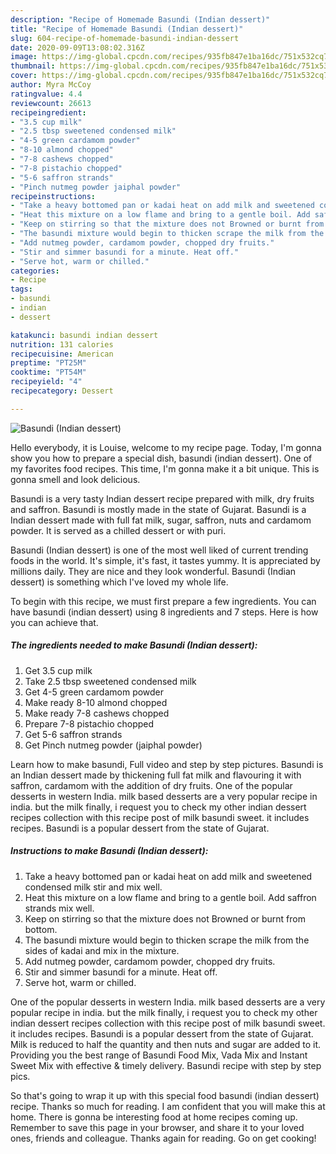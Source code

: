 ```yaml
---
description: "Recipe of Homemade Basundi (Indian dessert)"
title: "Recipe of Homemade Basundi (Indian dessert)"
slug: 604-recipe-of-homemade-basundi-indian-dessert
date: 2020-09-09T13:08:02.316Z
image: https://img-global.cpcdn.com/recipes/935fb847e1ba16dc/751x532cq70/basundi-indian-dessert-recipe-main-photo.jpg
thumbnail: https://img-global.cpcdn.com/recipes/935fb847e1ba16dc/751x532cq70/basundi-indian-dessert-recipe-main-photo.jpg
cover: https://img-global.cpcdn.com/recipes/935fb847e1ba16dc/751x532cq70/basundi-indian-dessert-recipe-main-photo.jpg
author: Myra McCoy
ratingvalue: 4.4
reviewcount: 26613
recipeingredient:
- "3.5 cup milk"
- "2.5 tbsp sweetened condensed milk"
- "4-5 green cardamom powder"
- "8-10 almond chopped"
- "7-8 cashews chopped"
- "7-8 pistachio chopped"
- "5-6 saffron strands"
- "Pinch nutmeg powder jaiphal powder"
recipeinstructions:
- "Take a heavy bottomed pan or kadai heat on add milk and sweetened condensed milk stir and mix well."
- "Heat this mixture on a low flame and bring to a gentle boil. Add saffron strands mix well."
- "Keep on stirring so that the mixture does not Browned or burnt from bottom."
- "The basundi mixture would begin to thicken scrape the milk from the sides of kadai and mix in the mixture."
- "Add nutmeg powder, cardamom powder, chopped dry fruits."
- "Stir and simmer basundi for a minute. Heat off."
- "Serve hot, warm or chilled."
categories:
- Recipe
tags:
- basundi
- indian
- dessert

katakunci: basundi indian dessert 
nutrition: 131 calories
recipecuisine: American
preptime: "PT25M"
cooktime: "PT54M"
recipeyield: "4"
recipecategory: Dessert

---
```



![Basundi (Indian dessert)](https://img-global.cpcdn.com/recipes/935fb847e1ba16dc/751x532cq70/basundi-indian-dessert-recipe-main-photo.jpg)

Hello everybody, it is Louise, welcome to my recipe page. Today, I'm gonna show you how to prepare a special dish, basundi (indian dessert). One of my favorites food recipes. This time, I'm gonna make it a bit unique. This is gonna smell and look delicious.

Basundi is a very tasty Indian dessert recipe prepared with milk, dry fruits and saffron. Basundi is mostly made in the state of Gujarat. Basundi is a Indian dessert made with full fat milk, sugar, saffron, nuts and cardamom powder. It is served as a chilled dessert or with puri.

Basundi (Indian dessert) is one of the most well liked of current trending foods in the world. It's simple, it's fast, it tastes yummy. It is appreciated by millions daily. They are nice and they look wonderful. Basundi (Indian dessert) is something which I've loved my whole life.


To begin with this recipe, we must first prepare a few ingredients. You can have basundi (indian dessert) using 8 ingredients and 7 steps. Here is how you can achieve that.

<!--inarticleads1-->

##### The ingredients needed to make Basundi (Indian dessert):

1. Get 3.5 cup milk
1. Take 2.5 tbsp sweetened condensed milk
1. Get 4-5 green cardamom powder
1. Make ready 8-10 almond chopped
1. Make ready 7-8 cashews chopped
1. Prepare 7-8 pistachio chopped
1. Get 5-6 saffron strands
1. Get Pinch nutmeg powder (jaiphal powder)


Learn how to make basundi, Full video and step by step pictures. Basundi is an Indian dessert made by thickening full fat milk and flavouring it with saffron, cardamom with the addition of dry fruits. One of the popular desserts in western India. milk based desserts are a very popular recipe in india. but the milk finally, i request you to check my other indian dessert recipes collection with this recipe post of milk basundi sweet. it includes recipes. Basundi is a popular dessert from the state of Gujarat. 

<!--inarticleads2-->

##### Instructions to make Basundi (Indian dessert):

1. Take a heavy bottomed pan or kadai heat on add milk and sweetened condensed milk stir and mix well.
1. Heat this mixture on a low flame and bring to a gentle boil. Add saffron strands mix well.
1. Keep on stirring so that the mixture does not Browned or burnt from bottom.
1. The basundi mixture would begin to thicken scrape the milk from the sides of kadai and mix in the mixture.
1. Add nutmeg powder, cardamom powder, chopped dry fruits.
1. Stir and simmer basundi for a minute. Heat off.
1. Serve hot, warm or chilled.


One of the popular desserts in western India. milk based desserts are a very popular recipe in india. but the milk finally, i request you to check my other indian dessert recipes collection with this recipe post of milk basundi sweet. it includes recipes. Basundi is a popular dessert from the state of Gujarat. Milk is reduced to half the quantity and then nuts and sugar are added to it. Providing you the best range of Basundi Food Mix, Vada Mix and Instant Sweet Mix with effective &amp; timely delivery. Basundi recipe with step by step pics. 

So that's going to wrap it up with this special food basundi (indian dessert) recipe. Thanks so much for reading. I am confident that you will make this at home. There is gonna be interesting food at home recipes coming up. Remember to save this page in your browser, and share it to your loved ones, friends and colleague. Thanks again for reading. Go on get cooking!
